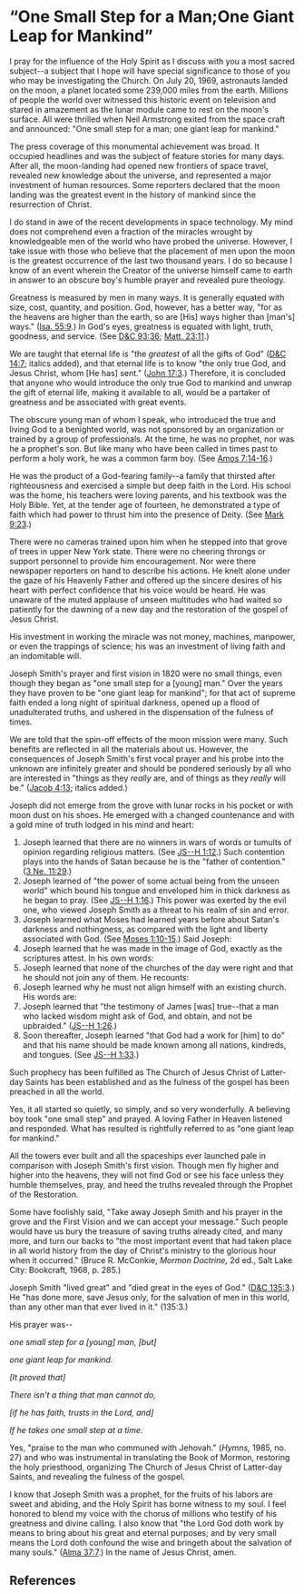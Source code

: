 # “One Small Step for a Man;One Giant Leap for Mankind”

I pray for the influence of the Holy Spirit as I discuss with you a most
sacred subject--a subject that I hope will have special significance to those
of you who may be investigating the Church. On July 20, 1969, astronauts
landed on the moon, a planet located some 239,000 miles from the earth.
Millions of people the world over witnessed this historic event on television
and stared in amazement as the lunar module came to rest on the moon's
surface. All were thrilled when Neil Armstrong exited from the space craft and
announced: "One small step for a man; one giant leap for mankind."

The press coverage of this monumental achievement was broad. It occupied
headlines and was the subject of feature stories for many days. After all, the
moon-landing had opened new frontiers of space travel, revealed new knowledge
about the universe, and represented a major investment of human resources.
Some reporters declared that the moon landing was the greatest event in the
history of mankind since the resurrection of Christ.

I do stand in awe of the recent developments in space technology. My mind does
not comprehend even a fraction of the miracles wrought by knowledgeable men of
the world who have probed the universe. However, I take issue with those who
believe that the placement of men upon the moon is the greatest occurrence of
the last two thousand years. I do so because I know of an event wherein the
Creator of the universe himself came to earth in answer to an obscure boy's
humble prayer and revealed pure theology.

Greatness is measured by men in many ways. It is generally equated with size,
cost, quantity, and position. God, however, has a better way, "for as the
heavens are higher than the earth, so are [His] ways higher than [man's]
ways." ([Isa. 55:9](/scriptures/ot/isa/55.9?lang=eng#8).) In God's eyes,
greatness is equated with light, truth, goodness, and service. (See [D&amp;C
93:36](/scriptures/dc-testament/dc/93.36?lang=eng#35); [Matt.
23:11](/scriptures/nt/matt/23.11?lang=eng#10).)

We are taught that eternal life is "the _greatest_ of all the gifts of God"
([D&amp;C 14:7](/scriptures/dc-testament/dc/14.7?lang=eng#6); italics added),
and that eternal life is to know "the only true God, and Jesus Christ, whom
[He has] sent." ([John 17:3](/scriptures/nt/john/17.3?lang=eng#2).) Therefore,
it is concluded that anyone who would introduce the only true God to mankind
and unwrap the gift of eternal life, making it available to all, would be a
partaker of greatness and be associated with great events.

The obscure young man of whom I speak, who introduced the true and living God
to a benighted world, was not sponsored by an organization or trained by a
group of professionals. At the time, he was no prophet, nor was he a prophet's
son. But like many who have been called in times past to perform a holy work,
he was a common farm boy. (See [Amos
7:14-16](/scriptures/ot/amos/7.14-16?lang=eng#13).)

He was the product of a God-fearing family--a family that thirsted after
righteousness and exercised a simple but deep faith in the Lord. His school
was the home, his teachers were loving parents, and his textbook was the Holy
Bible. Yet, at the tender age of fourteen, he demonstrated a type of faith
which had power to thrust him into the presence of Deity. (See [Mark
9:23](/scriptures/nt/mark/9.23?lang=eng#22).)

There were no cameras trained upon him when he stepped into that grove of
trees in upper New York state. There were no cheering throngs or support
personnel to provide him encouragement. Nor were there newspaper reporters on
hand to describe his actions. He knelt alone under the gaze of his Heavenly
Father and offered up the sincere desires of his heart with perfect confidence
that his voice would be heard. He was unaware of the muted applause of unseen
multitudes who had waited so patiently for the dawning of a new day and the
restoration of the gospel of Jesus Christ.

His investment in working the miracle was not money, machines, manpower, or
even the trappings of science; his was an investment of living faith and an
indomitable will.

Joseph Smith's prayer and first vision in 1820 were no small things, even
though they began as "one small step for a [young] man." Over the years they
have proven to be "one giant leap for mankind"; for that act of supreme faith
ended a long night of spiritual darkness, opened up a flood of unadulterated
truths, and ushered in the dispensation of the fulness of times.

We are told that the spin-off effects of the moon mission were many. Such
benefits are reflected in all the materials about us. However, the
consequences of Joseph Smith's first vocal prayer and his probe into the
unknown are infinitely greater and should be pondered seriously by all who are
interested in "things as they _really_ are, and of things as they _really_
will be." ([Jacob 4:13](/scriptures/bofm/jacob/4.13?lang=eng#12); italics
added.)

Joseph did not emerge from the grove with lunar rocks in his pocket or with
moon dust on his shoes. He emerged with a changed countenance and with a gold
mine of truth lodged in his mind and heart:

  1. Joseph learned that there are no winners in wars of words or tumults of opinion regarding religious matters. (See [JS--H 1:12](/scriptures/pgp/js-h/1.12?lang=eng#11).) Such contention plays into the hands of Satan because he is the "father of contention." ([3 Ne. 11:29](/scriptures/bofm/3-ne/11.29?lang=eng#28).) 
  2. Joseph learned of "the power of some actual being from the unseen world" which bound his tongue and enveloped him in thick darkness as he began to pray. (See [JS--H 1:16](/scriptures/pgp/js-h/1.16?lang=eng#15).) This power was exerted by the evil one, who viewed Joseph Smith as a threat to his realm of sin and error. 
  3. Joseph learned what Moses had learned years before about Satan's darkness and nothingness, as compared with the light and liberty associated with God. (See [Moses 1:10-15](/scriptures/pgp/moses/1.10-15?lang=eng#9).) Said Joseph: 
  4. Joseph learned that he was made in the image of God, exactly as the scriptures attest. In his own words: 
  5. Joseph learned that none of the churches of the day were right and that he should not join any of them. He recounts: 
  6. Joseph learned why he must not align himself with an existing church. His words are: 
  7. Joseph learned that "the testimony of James [was] true--that a man who lacked wisdom might ask of God, and obtain, and not be upbraided." ([JS--H 1:26](/scriptures/pgp/js-h/1.26?lang=eng#25).) 
  8. Soon thereafter, Joseph learned "that God had a work for [him] to do" and that his name should be made known among all nations, kindreds, and tongues. (See [JS--H 1:33](/scriptures/pgp/js-h/1.33?lang=eng#32).) 

Such prophecy has been fulfilled as The Church of Jesus Christ of Latter-day
Saints has been established and as the fulness of the gospel has been preached
in all the world.

Yes, it all started so quietly, so simply, and so very wonderfully. A
believing boy took "one small step" and prayed. A loving Father in Heaven
listened and responded. What has resulted is rightfully referred to as "one
giant leap for mankind."

All the towers ever built and all the spaceships ever launched pale in
comparison with Joseph Smith's first vision. Though men fly higher and higher
into the heavens, they will not find God or see his face unless they humble
themselves, pray, and heed the truths revealed through the Prophet of the
Restoration.

Some have foolishly said, "Take away Joseph Smith and his prayer in the grove
and the First Vision and we can accept your message." Such people would have
us bury the treasure of saving truths already cited, and many more, and turn
our backs to "the most important event that had taken place in all world
history from the day of Christ's ministry to the glorious hour when it
occurred." (Bruce R. McConkie, _Mormon Doctrine,_ 2d ed., Salt Lake City:
Bookcraft, 1968, p. 285.)

Joseph Smith "lived great" and "died great in the eyes of God." ([D&amp;C
135:3](/scriptures/dc-testament/dc/135.3?lang=eng#2).) He "has done more, save
Jesus only, for the salvation of men in this world, than any other man that
ever lived in it." (135:3.)

His prayer was--

_one small step for a [young] man, [but]_

_one giant leap for mankind._

_[It proved that]_

_There isn't a thing that man cannot do,_

_[if he has faith, trusts in the Lord, and]_

_If he takes one small step at a time._

Yes, "praise to the man who communed with Jehovah." (_Hymns,_ 1985, no. 27)
and who was instrumental in translating the Book of Mormon, restoring the holy
priesthood, organizing The Church of Jesus Christ of Latter-day Saints, and
revealing the fulness of the gospel.

I know that Joseph Smith was a prophet, for the fruits of his labors are sweet
and abiding, and the Holy Spirit has borne witness to my soul. I feel honored
to blend my voice with the chorus of millions who testify of his greatness and
divine calling. I also know that "the Lord God doth work by means to bring
about his great and eternal purposes; and by very small means the Lord doth
confound the wise and bringeth about the salvation of many souls." ([Alma
37:7](/scriptures/bofm/alma/37.7?lang=eng#6).) In the name of Jesus Christ,
amen.

## References

